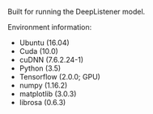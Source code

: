 Built for running the DeepListener model.

Environment information:
* Ubuntu (16.04)
* Cuda (10.0)
* cuDNN (7.6.2.24-1)
* Python (3.5)
* Tensorflow (2.0.0; GPU)
* numpy (1.16.2)
* matplotlib (3.0.3)
* librosa (0.6.3)

